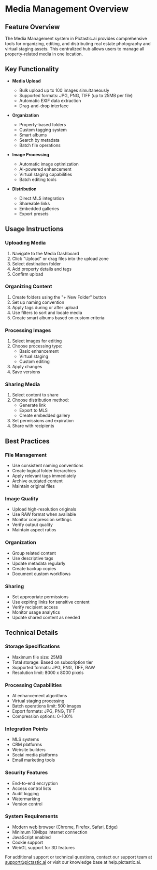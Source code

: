 # Media Management Overview

## Feature Overview
The Media Management system in Pictastic.ai provides comprehensive tools for organizing, editing, and distributing real estate photography and virtual staging assets. This centralized hub allows users to manage all property-related media in one location.

## Key Functionality
- **Media Upload**
  - Bulk upload up to 100 images simultaneously
  - Supported formats: JPG, PNG, TIFF (up to 25MB per file)
  - Automatic EXIF data extraction
  - Drag-and-drop interface

- **Organization**
  - Property-based folders
  - Custom tagging system
  - Smart albums
  - Search by metadata
  - Batch file operations

- **Image Processing**
  - Automatic image optimization
  - AI-powered enhancement
  - Virtual staging capabilities
  - Batch editing tools

- **Distribution**
  - Direct MLS integration
  - Shareable links
  - Embedded galleries
  - Export presets

## Usage Instructions

### Uploading Media
1. Navigate to the Media Dashboard
2. Click "Upload" or drag files into the upload zone
3. Select destination folder
4. Add property details and tags
5. Confirm upload

### Organizing Content
1. Create folders using the "+ New Folder" button
2. Set up naming convention
3. Apply tags during or after upload
4. Use filters to sort and locate media
5. Create smart albums based on custom criteria

### Processing Images
1. Select images for editing
2. Choose processing type:
   - Basic enhancement
   - Virtual staging
   - Custom editing
3. Apply changes
4. Save versions

### Sharing Media
1. Select content to share
2. Choose distribution method:
   - Generate link
   - Export to MLS
   - Create embedded gallery
3. Set permissions and expiration
4. Share with recipients

## Best Practices

### File Management
- Use consistent naming conventions
- Create logical folder hierarchies
- Apply relevant tags immediately
- Archive outdated content
- Maintain original files

### Image Quality
- Upload high-resolution originals
- Use RAW format when available
- Monitor compression settings
- Verify output quality
- Maintain aspect ratios

### Organization
- Group related content
- Use descriptive tags
- Update metadata regularly
- Create backup copies
- Document custom workflows

### Sharing
- Set appropriate permissions
- Use expiring links for sensitive content
- Verify recipient access
- Monitor usage analytics
- Update shared content as needed

## Technical Details

### Storage Specifications
- Maximum file size: 25MB
- Total storage: Based on subscription tier
- Supported formats: JPG, PNG, TIFF, RAW
- Resolution limit: 8000 x 8000 pixels

### Processing Capabilities
- AI enhancement algorithms
- Virtual staging processing
- Batch operations limit: 500 images
- Export formats: JPG, PNG, TIFF
- Compression options: 0-100%

### Integration Points
- MLS systems
- CRM platforms
- Website builders
- Social media platforms
- Email marketing tools

### Security Features
- End-to-end encryption
- Access control lists
- Audit logging
- Watermarking
- Version control

### System Requirements
- Modern web browser (Chrome, Firefox, Safari, Edge)
- Minimum 10Mbps internet connection
- JavaScript enabled
- Cookie support
- WebGL support for 3D features

For additional support or technical questions, contact our support team at support@pictastic.ai or visit our knowledge base at help.pictastic.ai.